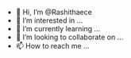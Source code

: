 - 👋 Hi, I’m @Rashithaece
- 👀 I’m interested in ...
- 🌱 I’m currently learning ...
- 💞️ I’m looking to collaborate on ...
- 📫 How to reach me ...

<!---
Rashithaece/Rashithaece is a ✨ special ✨ repository because its `README.md` (this file) appears on your GitHub profile.
You can click the Preview link to take a look at your changes.
--->
